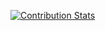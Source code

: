 [![Contribution Stats](https://github-contribution-stats.vercel.app/api/?username=rpeddakama)](https://github.com/LordDashMe/github-contribution-stats/)
